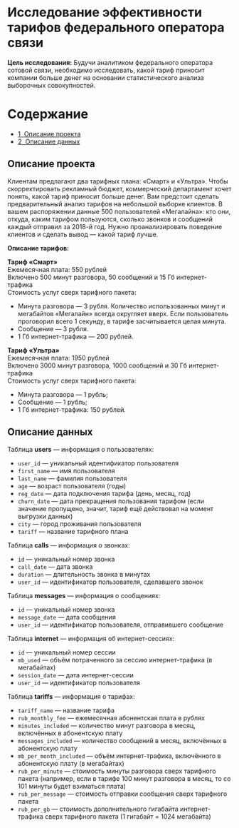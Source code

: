 # Исследование эффективности тарифов федерального оператора связи

<b>Цель исследования:</b> Будучи аналитиком федерального оператора сотовой связи, необходимо исследовать, какой тариф приносит компании больше денег на основании статистического анализа выборочных совокупностей.

<h1>Содержание<span class="tocSkip"></span></h1>
<div class="toc"><ul class="toc-item"><li><span><a href="#Описание-проекта" data-toc-modified-id="Описание-проекта-1"><span class="toc-item-num">1&nbsp;&nbsp;</span>Описание проекта</a></span></li><li><span><a href="#Описание-данных" data-toc-modified-id="Описание-данных-2"><span class="toc-item-num">2&nbsp;&nbsp;</span>Описание данных</a></span></li></ul></div>

## Описание проекта

Клиентам предлагают два тарифных плана: «Смарт» и «Ультра». Чтобы скорректировать рекламный бюджет, коммерческий департамент хочет понять, какой тариф приносит больше денег.
Вам предстоит сделать предварительный анализ тарифов на небольшой выборке клиентов. В вашем распоряжении данные 500 пользователей «Мегалайна»: кто они, откуда, каким тарифом пользуются, сколько звонков и сообщений каждый отправил за 2018-й год. Нужно проанализировать поведение клиентов и сделать вывод — какой тариф лучше.

<b>Описание тарифов:</b>

<b>Тариф «Смарт»</b> \
Ежемесячная плата: 550 рублей \
Включено 500 минут разговора, 50 сообщений и 15 Гб интернет-трафика \
Стоимость услуг сверх тарифного пакета: 
 - Минута разговора — 3 рубля. Количество использованных минут и мегабайтов «Мегалайн» всегда округляет вверх. Если пользователь проговорил всего 1 секунду, в тарифе засчитывается целая минута.
 - Сообщение — 3 рубля. 
 - 1 Гб интернет-трафика — 200 рублей.
 
<b>Тариф «Ультра»</b> \
Ежемесячная плата: 1950 рублей \
Включено 3000 минут разговора, 1000 сообщений и 30 Гб интернет-трафика \
Стоимость услуг сверх тарифного пакета: 
 - Минута разговора — 1 рубль;
 - Сообщение — 1 рубль;
 - 1 Гб интернет-трафика: 150 рублей.

## Описание данных

Таблица <b>users</b> — информация о пользователях: 
 - `user_id` — уникальный идентификатор пользователя 
 - `first_name` — имя пользователя 
 - `last_name` — фамилия пользователя 
 - `age` — возраст пользователя (годы) 
 - `reg_date` — дата подключения тарифа (день, месяц, год) 
 - `churn_date` — дата прекращения пользования тарифом (если значение пропущено, значит, тариф ещё действовал на момент выгрузки данных) 
 - `city` — город проживания пользователя 
 - `tariff` — название тарифного плана 
 
Таблица <b>calls</b> — информация о звонках: 
 - `id` — уникальный номер звонка 
 - `call_date` — дата звонка 
 - `duration` — длительность звонка в минутах 
 - `user_id` — идентификатор пользователя, сделавшего звонок 

Таблица <b>messages</b> — информация о сообщениях: 
 - `id` — уникальный номер звонка 
 - `message_date` — дата сообщения 
 - `user_id` — идентификатор пользователя, отправившего сообщение 

Таблица <b>internet</b> — информация об интернет-сессиях: 
 - `id` — уникальный номер сессии 
 - `mb_used` — объём потраченного за сессию интернет-трафика (в мегабайтах) 
 - `session_date` — дата интернет-сессии 
 - `user_id` — идентификатор пользователя 

Таблица <b>tariffs</b> — информация о тарифах: 
 - `tariff_name` — название тарифа 
 - `rub_monthly_fee` — ежемесячная абонентская плата в рублях 
 - `minutes_included` — количество минут разговора в месяц, включённых в абонентскую плату 
 - `messages_included` — количество сообщений в месяц, включённых в абонентскую плату 
 - `mb_per_month_included` — объём интернет-трафика, включённого в абонентскую плату (в мегабайтах) 
 - `rub_per_minute` — стоимость минуты разговора сверх тарифного пакета (например, если в тарифе 100 минут разговора в месяц, то со 101 минуты будет взиматься плата) 
 - `rub_per_message` — стоимость отправки сообщения сверх тарифного пакета 
 - `rub_per_gb` — стоимость дополнительного гигабайта интернет-трафика сверх тарифного пакета (1 гигабайт = 1024 мегабайта) 
